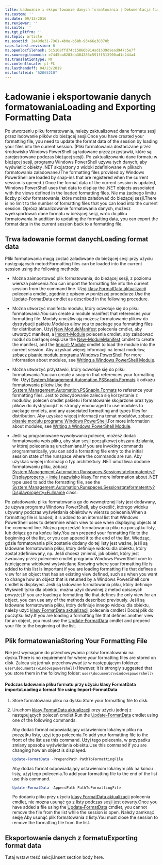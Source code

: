 ```yaml
---
title: Ładowanie i eksportowanie danych formatowania | Dokumentacja firmy Microsoft
ms.custom: ''
ms.date: 09/13/2016
ms.reviewer: ''
ms.suite: ''
ms.tgt_pltfrm: ''
ms.topic: article
ms.assetid: 2a48de31-7961-4b0e-b58b-93466e38370b
caps.latest.revision: 6
ms.openlocfilehash: 5c5168ffd74c15066b914ad1b39d9ead947c5e7f
ms.sourcegitcommit: e7445ba8203da304286c591ff513900ad1c244a4
ms.translationtype: MT
ms.contentlocale: pl-PL
ms.lasthandoff: 04/23/2019
ms.locfileid: "62065210"
---
```

# <a name="loading-and-exporting-formatting-data"></a><span data-ttu-id="956df-102">Ładowanie i eksportowanie danych formatowania</span><span class="sxs-lookup"><span data-stu-id="956df-102">Loading and Exporting Formatting Data</span></span>

<span data-ttu-id="956df-103">Po utworzeniu pliku formatowania, należy zaktualizować dane formatu sesji przez ładowanie plików do bieżącej sesji.</span><span class="sxs-lookup"><span data-stu-id="956df-103">Once you have created your formatting file, you need to update the format data of the session by loading your files into the current session.</span></span> <span data-ttu-id="956df-104">(Pliki formatowania dostarczane przez środowisko Windows PowerShell są ładowane przez przystawki, które są zarejestrowane podczas bieżącej sesji). Po zaktualizowaniu dane formatu w bieżącej sesji, programu Windows PowerShell używa tych danych, aby wyświetlić obiekty .NET skojarzony z widoki zdefiniowane w plikach formatowania załadowane.</span><span class="sxs-lookup"><span data-stu-id="956df-104">(The formatting files provided by Windows PowerShell are loaded by snap-ins that are registered when the current session is opened.) Once the format data of the current session is updated, Windows PowerShell uses that data to display the .NET objects associated with the views defined in the loaded formatting files.</span></span> <span data-ttu-id="956df-105">Nie ma żadnego limitu liczby plików formatowania, które można załadować do bieżącej sesji.</span><span class="sxs-lookup"><span data-stu-id="956df-105">There is no limit to the number of formatting files that you can load into the current session.</span></span> <span data-ttu-id="956df-106">Oprócz aktualizowanie formatowania danych, możesz wyeksportować dane formatu w bieżącej sesji, wróć do pliku formatowania.</span><span class="sxs-lookup"><span data-stu-id="956df-106">In addition to updating the formatting data, you can export the format data in the current session back to a formatting file.</span></span>

## <a name="loading-format-data"></a><span data-ttu-id="956df-107">Trwa ładowanie format danych</span><span class="sxs-lookup"><span data-stu-id="956df-107">Loading format data</span></span>

<span data-ttu-id="956df-108">Pliki formatowania mogą zostać załadowane do bieżącej sesji przy użyciu następujących metod:</span><span class="sxs-lookup"><span data-stu-id="956df-108">Formatting files can be loaded into the current session using the following methods:</span></span>

- <span data-ttu-id="956df-109">Można zaimportować plik formatowania, do bieżącej sesji, z poziomu wiersza polecenia.</span><span class="sxs-lookup"><span data-stu-id="956df-109">You can import the formatting file into the current session from the command line.</span></span> <span data-ttu-id="956df-110">Użyj [klasy FormatData aktualizacji](/powershell/module/Microsoft.PowerShell.Utility/Update-FormatData) polecenia cmdlet, zgodnie z opisem w poniższej procedurze.</span><span class="sxs-lookup"><span data-stu-id="956df-110">Use the [Update-FormatData](/powershell/module/Microsoft.PowerShell.Utility/Update-FormatData) cmdlet as described in the following procedure.</span></span>

- <span data-ttu-id="956df-111">Można utworzyć manifestu modułu, który odwołuje się do pliku formatowania.</span><span class="sxs-lookup"><span data-stu-id="956df-111">You can create a module manifest that references your formatting file.</span></span> <span data-ttu-id="956df-112">Moduły umożliwiają możesz formatowanie plików do dystrybucji pakietu.</span><span class="sxs-lookup"><span data-stu-id="956df-112">Modules allow you to package you formatting files for distribution.</span></span> <span data-ttu-id="956df-113">Użyj [New ModuleManifest](/powershell/module/Microsoft.PowerShell.Core/New-ModuleManifest) polecenia cmdlet, aby utworzyć manifest, a [Import-Module](/powershell/module/Microsoft.PowerShell.Core/Import-Module) polecenia cmdlet, aby załadować moduł do bieżącej sesji.</span><span class="sxs-lookup"><span data-stu-id="956df-113">Use the [New-ModuleManifest](/powershell/module/Microsoft.PowerShell.Core/New-ModuleManifest) cmdlet to create the manifest, and the [Import-Module](/powershell/module/Microsoft.PowerShell.Core/Import-Module) cmdlet to load the module into the current session.</span></span> <span data-ttu-id="956df-114">Aby uzyskać więcej informacji na temat modułów, zobacz [pisanie modułu programu Windows PowerShell](../module/writing-a-windows-powershell-module.md).</span><span class="sxs-lookup"><span data-stu-id="956df-114">For more information about modules, see [Writing a Windows PowerShell Module](../module/writing-a-windows-powershell-module.md).</span></span>

- <span data-ttu-id="956df-115">Można utworzyć przystawki, który odwołuje się do pliku formatowania.</span><span class="sxs-lookup"><span data-stu-id="956df-115">You can create a snap-in that references your formatting file.</span></span> <span data-ttu-id="956df-116">Użyj [System.Management.Automation.PSSnapIn.Formats](/dotnet/api/System.Management.Automation.PSSnapIn.Formats) k odkazu formatowania plików.</span><span class="sxs-lookup"><span data-stu-id="956df-116">Use the [System.Management.Automation.PSSnapIn.Formats](/dotnet/api/System.Management.Automation.PSSnapIn.Formats) to reference your formatting files.</span></span> <span data-ttu-id="956df-117">Jest to zdecydowanie zaleca się korzystanie z modułów, poleceń cmdlet pakietu i formatowanie skojarzone oraz typy plików do dystrybucji.</span><span class="sxs-lookup"><span data-stu-id="956df-117">It is strongly encouraged to use modules to package cmdlets, and any associated formatting and types files for distribution.</span></span> <span data-ttu-id="956df-118">Aby uzyskać więcej informacji na temat modułów, zobacz [pisanie modułu programu Windows PowerShell](../module/writing-a-windows-powershell-module.md).</span><span class="sxs-lookup"><span data-stu-id="956df-118">For more information about modules, see [Writing a Windows PowerShell Module](../module/writing-a-windows-powershell-module.md).</span></span>

- <span data-ttu-id="956df-119">Jeśli są programowane wywoływania poleceń, możesz dodać formatowania wpis pliku, aby stan sesji początkowej obszaru działania, w której polecenia są uruchamiane.</span><span class="sxs-lookup"><span data-stu-id="956df-119">If you are invoking commands programmatically, you can add a formatting file entry to the initial session state of the runspace where the commands are run.</span></span> <span data-ttu-id="956df-120">Aby uzyskać więcej informacji o typ architektury .NET umożliwia dodanie formatowaniu pliku, zobacz [System.Management.Automation.Runspaces.Sessionstateformatentry? Displayproperty = imię i nazwisko](/dotnet/api/System.Management.Automation.Runspaces.SessionStateFormatEntry) klasy.</span><span class="sxs-lookup"><span data-stu-id="956df-120">For more information about .NET type used to add the formatting file, see the [System.Management.Automation.Runspaces.Sessionstateformatentry?Displayproperty=Fullname](/dotnet/api/System.Management.Automation.Runspaces.SessionStateFormatEntry) class.</span></span>

<span data-ttu-id="956df-121">Po załadowaniu pliku formatowania go do wewnętrznej listy jest dodawany, że używa programu Windows PowerShell, aby określić, którego widoku używany podczas wyświetlania obiektów w wierszu polecenia.</span><span class="sxs-lookup"><span data-stu-id="956df-121">When a formatting file is loaded, it is added to an internal list that Windows PowerShell uses to determine which view to use when displaying objects at the command line.</span></span> <span data-ttu-id="956df-122">Można poprzedzić formatowania pliku na początku listy, lub dołącz go na końcu listy.</span><span class="sxs-lookup"><span data-stu-id="956df-122">You can prepend your formatting file to the beginning of the list, or you can append it to the end of the list.</span></span> <span data-ttu-id="956df-123">Wiedząc, gdzie formatowania plik zostanie dodany do tej listy jest ważne, jeśli są ładowane formatowania pliku, który definiuje widoku dla obiektu, który został zdefiniowany, np. Jeśli chcesz zmienić, jak obiekt, który jest zwracany przez polecenie cmdlet programu Windows PowerShell core to istniejącemu widokowi  wyświetlane.</span><span class="sxs-lookup"><span data-stu-id="956df-123">Knowing where your formatting file is added to this list is important if you are loading formatting file that defines a view for an object that has an existing view defined, such as when you want to change how an object that is returned by a Windows PowerShell core cmdlet is displayed.</span></span> <span data-ttu-id="956df-124">Jeśli są ładowane formatowania pliku, który definiuje Wyświetl tylko dla obiektu, można użyć dowolnej z metod opisanych powyżej.</span><span class="sxs-lookup"><span data-stu-id="956df-124">If you are loading a formatting file that defines the only view for an object, you can use any of the methods described previously.</span></span>  <span data-ttu-id="956df-125">Jeśli są ładowane formatowania pliku, który definiuje innego widoku dla obiektu, należy użyć [klasy FormatData aktualizacji](/powershell/module/Microsoft.PowerShell.Utility/Update-FormatData) polecenia cmdlet i Dodaj plik do początku listy.</span><span class="sxs-lookup"><span data-stu-id="956df-125">If you are loading a formatting file that defines another view for an object, you must use the [Update-FormatData](/powershell/module/Microsoft.PowerShell.Utility/Update-FormatData) cmdlet and prepend your file to the beginning of the list.</span></span>

## <a name="storing-your-formatting-file"></a><span data-ttu-id="956df-126">Plik formatowania</span><span class="sxs-lookup"><span data-stu-id="956df-126">Storing Your Formatting File</span></span>

<span data-ttu-id="956df-127">Nie jest wymagane do przechowywania plików formatowania na dysku.</span><span class="sxs-lookup"><span data-stu-id="956df-127">There is no requirement for where your formatting files are stored on disk.</span></span> <span data-ttu-id="956df-128">Zaleca się jednak przechowywać je w następującym folderze: `user\documents\windowspowershell\`</span><span class="sxs-lookup"><span data-stu-id="956df-128">However, it is strongly suggested that you store them in the following folder: `user\documents\windowspowershell\`</span></span>

#### <a name="loading-a-format-file-using-import-formatdata"></a><span data-ttu-id="956df-129">Podczas ładowania pliku formatu przy użyciu klasy FormatData importu</span><span class="sxs-lookup"><span data-stu-id="956df-129">Loading a format file using Import-FormatData</span></span>

1. <span data-ttu-id="956df-130">Store formatowania pliku na dysku.</span><span class="sxs-lookup"><span data-stu-id="956df-130">Store your formatting file to disk.</span></span>

2. <span data-ttu-id="956df-131">Uruchom [klasy FormatData aktualizacji](/powershell/module/Microsoft.PowerShell.Utility/Update-FormatData) przy użyciu jednej z następujących poleceń cmdlet.</span><span class="sxs-lookup"><span data-stu-id="956df-131">Run the [Update-FormatData](/powershell/module/Microsoft.PowerShell.Utility/Update-FormatData) cmdlet using one of the following commands.</span></span>

   <span data-ttu-id="956df-132">Aby dodać format odpowiadający ustawieniom lokalnym pliku na początku listy, użyj tego polecenia.</span><span class="sxs-lookup"><span data-stu-id="956df-132">To add your formatting file to the front of the list use this command.</span></span> <span data-ttu-id="956df-133">Użyj tego polecenia, w przypadku zmiany sposobu wyświetlania obiektu.</span><span class="sxs-lookup"><span data-stu-id="956df-133">Use this command if you are changing how an object is displayed.</span></span>

   ```powershell
   Update-FormatData -PrependPath PathToFormattingFile
   ```

   <span data-ttu-id="956df-134">Aby dodać format odpowiadający ustawieniom lokalnym plik na końcu listy, użyj tego polecenia.</span><span class="sxs-lookup"><span data-stu-id="956df-134">To add your formatting file to the end of the list use this command.</span></span>

   ```powershell
   Update-FormatData -AppendPath PathToFormattingFile
   ```

   <span data-ttu-id="956df-135">Po dodaniu pliku przy użyciu [klasy FormatData aktualizacji](/powershell/module/Microsoft.PowerShell.Utility/Update-FormatData) polecenia cmdlet, nie można usunąć go z listy podczas sesji jest otwarty.</span><span class="sxs-lookup"><span data-stu-id="956df-135">Once you have added a file using the [Update-FormatData](/powershell/module/Microsoft.PowerShell.Utility/Update-FormatData) cmdlet, you cannot remove the file from the list while the session is open.</span></span> <span data-ttu-id="956df-136">Należy zamknąć sesję Aby usunąć plik formatowania z listy.</span><span class="sxs-lookup"><span data-stu-id="956df-136">You must close the session to remove the formatting file from the list.</span></span>

## <a name="exporting-format-data"></a><span data-ttu-id="956df-137">Eksportowanie danych z formatu</span><span class="sxs-lookup"><span data-stu-id="956df-137">Exporting format data</span></span>

<span data-ttu-id="956df-138">Tutaj wstaw treść sekcji.</span><span class="sxs-lookup"><span data-stu-id="956df-138">Insert section body here.</span></span>
